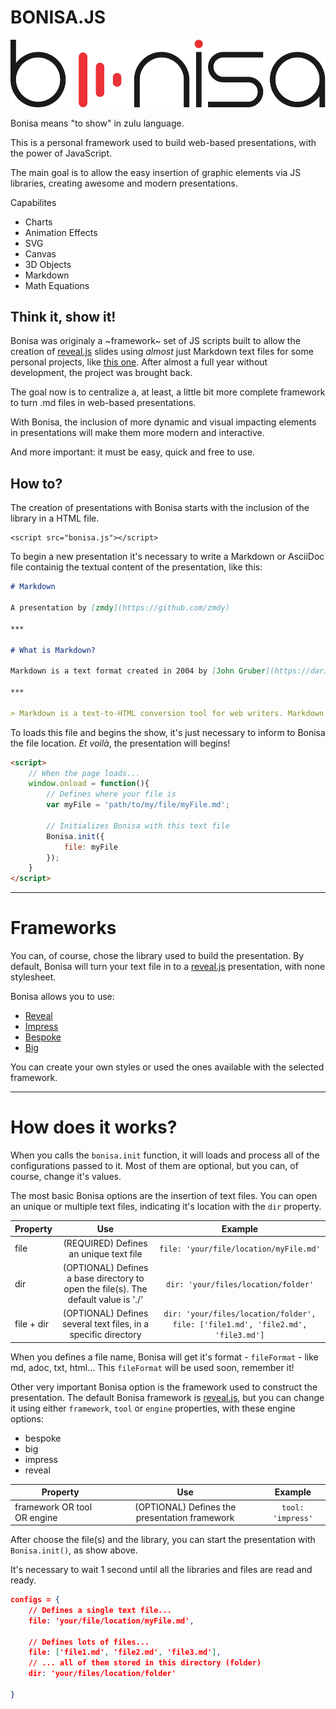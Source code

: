 # BONISA.JS

![Bonisa Logo](./media/img/logo/svg/logo-full.svg)

Bonisa means "to show" in zulu language.

This is a personal framework used to build web-based presentations, with the power of JavaScript.

The main goal is to allow the easy insertion of graphic elements via JS libraries, creating awesome and modern presentations. 

Capabilites

* Charts
* Animation Effects
* SVG
* Canvas
* 3D Objects
* Markdown
* Math Equations

## Think it, show it!

Bonisa was originaly a ~framework~ set of JS scripts  built to allow the creation of [reveal.js](https://github.com/hakimel/reveal.js/) slides using _almost_ just Markdown text files for some personal projects, like [this one](https://zmdy.github.io/africa-perceptions/). After almost a full year without development, the project was brought back.

The goal now is to centralize a, at least, a little bit more complete framework to turn .md files in web-based presentations.

With Bonisa, the inclusion of more dynamic and visual impacting elements in presentations will make them more modern and interactive.

And more important: it must be easy, quick and free to use.

## How to?

The creation of presentations with Bonisa starts with the inclusion of the library in a HTML file.

```
<script src="bonisa.js"></script>
```

To begin a new presentation it's necessary to write a Markdown or AsciiDoc file containig the textual content of the presentation, like this:

```markdown
# Markdown

A presentation by [zmdy](https://github.com/zmdy)

***

# What is Markdown?

Markdown is a text format created in 2004 by [John Gruber](https://daringfireball.net/projects/markdown/).

***

> Markdown is a text-to-HTML conversion tool for web writers. Markdown allows you to write using an easy-to-read, easy-to-write plain text format, then convert it to structurally valid XHTML (or HTML). (...) The overriding design goal for Markdown’s formatting syntax is to make it as readable as possible. *John Gruber*
```

To loads this file and begins the show, it's just necessary to inform to Bonisa the file location. _Et voilà_, the presentation will begins!

```html
<script>
	// When the page loads...
	window.onload = function(){
		// Defines where your file is
		var myFile = 'path/to/my/file/myFile.md';
		
		// Initializes Bonisa with this text file
		Bonisa.init({
			file: myFile
		});
	}
</script>
```

***

# Frameworks

You can, of course, chose the library used to build the presentation.  By default, Bonisa will turn your text file in to a [reveal.js](https://github.com/hakimel/reveal.js/) presentation, with none stylesheet.

Bonisa allows you to use:

* [Reveal](https://github.com/hakimel/reveal.js/)
* [Impress](https://github.com/impress/impress.js/)
* [Bespoke](https://github.com/bespokejs/bespoke)
* [Big](https://github.com/tmcw/big)

You can create your own styles or used the ones available with the selected framework.

***

# How does it works?

When you calls the `bonisa.init` function, it will loads and process all of the configurations passed to it. Most of them are optional, but you can, of course, change it's values.

The most basic Bonisa options are the insertion of text files. You can open an unique or multiple text files, indicating it's location with the `dir` property.

| Property | Use | Example |
| --- | :---: | :---: |
| file | (REQUIRED) Defines an unique text file | `file: 'your/file/location/myFile.md'`|
| dir | (OPTIONAL) Defines a base directory to open the file(s). The default value is './' | `dir: 'your/files/location/folder'` |
| file + dir | (OPTIONAL) Defines several text files, in a specific directory | `dir: 'your/files/location/folder', file: ['file1.md', 'file2.md', 'file3.md']`|

When you defines a file name, Bonisa will get it's format - `fileFormat` - like md, adoc, txt, html... This `fileFormat` will be used soon, remember it!

Other very important Bonisa option is the framework used to construct the presentation.  The default Bonisa framework is [reveal.js](https://github.com/hakimel/reveal.js/), but you can change it using either `framework`, `tool` or `engine` properties, with these engine options:

* bespoke
* big
* impress
* reveal

| Property | Use | Example |
| --- | :---: | :---: |
| framework OR tool OR engine | (OPTIONAL) Defines the presentation framework | `tool: 'impress'`|

After choose the file(s) and the library, you can start the presentation with `Bonisa.init()`, as show above.

It's necessary to wait 1 second until all the libraries and files are read and ready.



```json
configs = {
	// Defines a single text file...
	file: 'your/file/location/myFile.md',
	
	// Defines lots of files...
 	file: ['file1.md', 'file2.md', 'file3.md'],
	// ... all of them stored in this directory (folder)
	dir: 'your/files/location/folder'
					 
}

```
